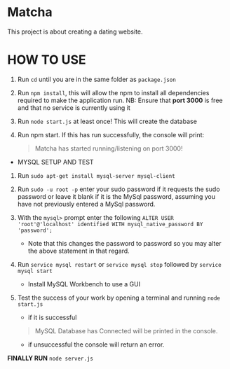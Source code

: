 # Matcha
 This project is about creating a dating website.

# HOW TO USE
1. Run `cd` until you are in the same folder as `package.json`
2. Run `npm install`, this will allow the npm to install all dependencies
	required to make the application run.
NB: Ensure that __port 3000__ is free and that no service is currently using it

3. Run `node start.js` at least once! This will create the database
4. Run npm start. If this has run successfully, the console will print:
	> Matcha has started running/listening on port 3000!

- MYSQL SETUP AND TEST
1. Run `sudo apt-get install mysql-server mysql-client`
2. Run `sudo -u root -p` enter your sudo password if it requests the sudo password
	or leave it blank if it is the MySql password, assuming you have not previously
	entered a MySql password.
3. With the `mysql>` prompt enter the following
	`ALTER USER 'root'@'localhost' identified WITH mysql_native_password BY 'password';`

	- Note that this changes the password to password so you may alter the above statement
		in that regard.
4.	Run `service mysql restart` or `service mysql stop` followed by `service mysql start`
	- Install MySQL Workbench to use a GUI
5.	Test the success of your work by opening a terminal and running `node start.js`
	- if it is successful
	> MySQL Database has Connected
	will be printed in the console.
	- if unsuccessful the console will return an error.

__FINALLY RUN__ `node server.js`
